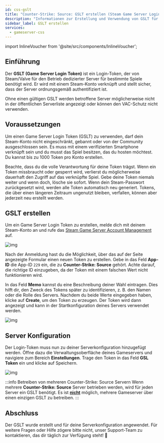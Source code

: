 ```yaml
---
id: css-gslt
title: "Counter-Strike: Source: GSLT erstellen (Steam Game Server Login Token)"
description: "Informationen zur Erstellung und Verwendung von GSLT für Counter-Strike: Source Server von ZAP-Hosting - ZAP-Hosting.com Dokumentation"
sidebar_label: GSLT erstellen
services:
  - gameserver-css
---
```


import InlineVoucher from '@site/src/components/InlineVoucher';



## Einführung

Der **GSLT (Game Server Login Token)** ist ein Login-Token, der von Steam/Valve für den Betrieb dedizierter Server für bestimmte Spiele benötigt wird. Er wird mit einem Steam-Konto verknüpft und stellt sicher, dass der Server ordnungsgemäß authentifiziert ist.

Ohne einen gültigen GSLT werden betroffene Server möglicherweise nicht in der öffentlichen Serverliste angezeigt oder können den VAC-Schutz nicht verwenden.

<InlineVoucher />



## Voraussetzungen

Um einen Game Server Login Token (GSLT) zu verwenden, darf dein Steam-Konto nicht eingeschränkt, gebannt oder von der Community ausgeschlossen sein. Es muss mit einem verifizierten Smartphone verknüpft sein und du musst das Spiel besitzen, das du hosten möchtest. Du kannst bis zu 1000 Token pro Konto erstellen.

Beachte, dass du die volle Verantwortung für deine Token trägst. Wenn ein Token missbraucht oder gesperrt wird, verlierst du möglicherweise dauerhaft den Zugriff auf das verknüpfte Spiel. Gebe deine Token niemals weiter und wenn doch, lösche sie sofort. Wenn dein Steam-Passwort zurückgesetzt wird, werden alle Token automatisch neu generiert. Tokens, die über einen längeren Zeitraum ungenutzt bleiben, verfallen, können aber jederzeit neu erstellt werden.



## GSLT erstellen
Um ein Game Server Login Token zu erstellen, melde dich mit deinem Steam-Konto an und rufe das [Steam Game Server Account Management](https://steamcommunity.com/dev/managegameservers) auf.


![img](https://screensaver01.zap-hosting.com/index.php/s/WaMsyscboqCtNHA/preview)

Nach der Anmeldung hast du die Möglichkeit, über das auf der Seite angezeigte Formular einen neuen Token zu erstellen. Gebe in das Feld **App-ID** die App-ID `229` ein, die zu **Counter-Strike: Source** gehört. Achte darauf, die richtige ID einzugeben, da der Token mit einem falschen Wert nicht funktionieren wird.

In das Feld **Memo** kannst du eine Beschreibung deiner Wahl eintragen. Dies hilft dir, den Zweck des Tokens später zu identifizieren, z. B. den Namen oder die Rolle des Servers. Nachdem du beide Werte eingegeben haben, klicke auf **Create**, um den Token zu erzeugen. Der Token wird dann angezeigt und kann in der Startkonfiguration deines Servers verwendet werden.

![img](https://screensaver01.zap-hosting.com/index.php/s/rXyykRZKBYe95qY/download)

## Server Konfiguration

Der Login-Token muss nun zu deiner Serverkonfiguration hinzugefügt werden. Öffne dazu die Verwaltungsoberfläche deines Gameservers und navigiere zum Bereich **Einstellungen**. Trage den Token in das Feld **GSL Token** ein und klicke auf Speichern.

![img](https://screensaver01.zap-hosting.com/index.php/s/tzJiT4nTZo2nWMz/preview)

:::info Betreiben von mehreren Counter-Strike: Source Servern
Wenn mehrere **Counter-Strike: Source** Server betrieben werden, wird für jeden Server ein GSLT benötigt. Es ist <u>**nicht**</u> möglich, mehrere Gameserver über einen einzigen GSLT zu betreiben.
:::



## Abschluss

Der GSLT wurde erstellt und für deine Serverkonfiguration angewendet. Für weitere Fragen oder Hilfe zögere bitte nicht, unser Support-Team zu kontaktieren, das dir täglich zur Verfügung steht! 🙂

<InlineVoucher />
